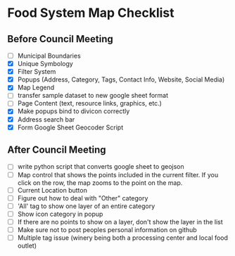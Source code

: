 # Food System Map Checklist

## Before Council Meeting
- [ ] Municipal Boundaries
- [X] Unique Symbology
- [X] Filter System  
- [X] Popups (Address, Category, Tags, Contact Info, Website, Social Media)
- [X] Map Legend
- [ ] transfer sample dataset to new google sheet format
- [ ] Page Content (text, resource links, graphics, etc.)
- [X] Make popups bind to divicon correctly
- [X] Address search bar
- [X] Form Google Sheet Geocoder Script

## After Council Meeting
- [ ] write python script that converts google sheet to geojson
- [ ] Map control that shows the points included in the current filter. If you click on the row, the map zooms to the point on the map.
- [ ] Current Location button
- [ ] Figure out how to deal with "Other" category
- [ ] 'All' tag to show one layer of an entire category
- [ ] Show icon category in popup
- [ ] If there are no points to show on a layer, don't show the layer in the list
- [ ] Make sure not to post peoples personal information on github
- [ ] Multiple tag issue (winery being both a processing center and local food outlet)
